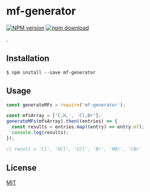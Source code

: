 # mf-generator

[![NPM version][npm-image]][npm-url]
[![npm download][download-image]][download-url]

.

## Installation

`$ npm install --save mf-generator`

## Usage

```js
const generateMFs = require('mf-generator');

const mfsArray = ['C,H,', 'Cl,Br'];
generateMFs(mfsArray).then((entries) => {
  const results = entries.map((entry) => entry.mf);
  console.log(results);
});

// result = 'Cl', 'HCl', 'CCl', 'Br', 'HBr', 'CBr'
```

## License

[MIT](./LICENSE)

[npm-image]: https://img.shields.io/npm/v/mf-generator.svg?style=flat-square
[npm-url]: https://www.npmjs.com/package/mf-generator
[download-image]: https://img.shields.io/npm/dm/mf-generator.svg?style=flat-square
[download-url]: https://www.npmjs.com/package/mf-generator
